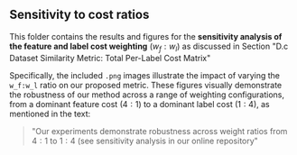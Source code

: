 ## Sensitivity to cost ratios

This folder contains the results and figures for the **sensitivity analysis of the feature and label cost weighting** ($w_f:w_l$) as discussed in Section "D.c Dataset Similarity Metric: Total Per-Label Cost Matrix"

Specifically, the included `.png` images illustrate the impact of varying the `w_f:w_l` ratio on our proposed metric. These figures visually demonstrate the robustness of our method across a range of weighting configurations, from a dominant feature cost ($4:1$) to a dominant label cost ($1:4$), as mentioned in the text:

> "Our experiments demonstrate robustness across weight ratios from $4:1$ to $1:4$ (see sensitivity analysis in our online repository"

